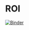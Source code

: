 # ROI

[![Binder](https://mybinder.org/badge_logo.svg)](https://mybinder.org/v2/git/https%3A%2F%2Fgitlab.fi.muni.cz%2Fxgorta%2Froi/HEAD?labpath=roi.ipynb)

